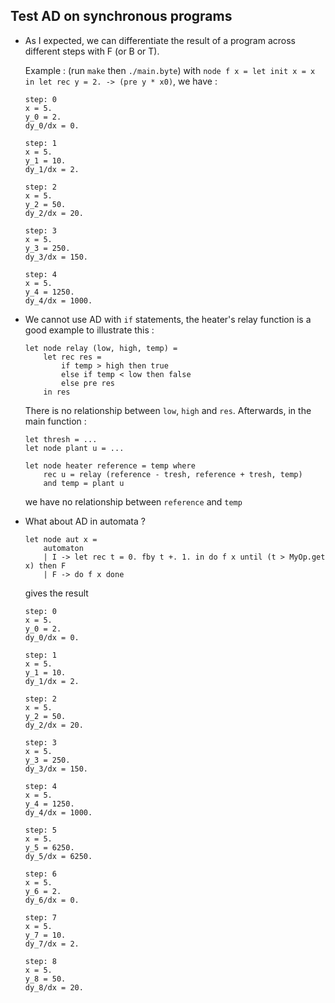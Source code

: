 ## Test AD on synchronous programs

- As I expected, we can differentiate the result of a program across different steps with F (or B or T).

    Example : (run `make` then `./main.byte`)
    with `node f x = let init x = x in let rec y = 2. -> (pre y * x0)`, we have :
    ```
    step: 0
    x = 5.
    y_0 = 2.
    dy_0/dx = 0.

    step: 1
    x = 5.
    y_1 = 10.
    dy_1/dx = 2.

    step: 2
    x = 5.
    y_2 = 50.
    dy_2/dx = 20.

    step: 3
    x = 5.
    y_3 = 250.
    dy_3/dx = 150.

    step: 4
    x = 5.
    y_4 = 1250.
    dy_4/dx = 1000.
    ```


- We cannot use AD with `if` statements, the heater's relay function is a good example to illustrate this :
    ```
    let node relay (low, high, temp) =
        let rec res =
            if temp > high then true
            else if temp < low then false
            else pre res
        in res
    ```
    There is no relationship between `low`, `high` and `res`. Afterwards, in the main function :
    ```
    let thresh = ...
    let node plant u = ...

    let node heater reference = temp where
        rec u = relay (reference - tresh, reference + tresh, temp)
        and temp = plant u
    ```
    we have no relationship between `reference` and `temp`


- What about AD in automata ?
    ```
    let node aut x =
        automaton
        | I -> let rec t = 0. fby t +. 1. in do f x until (t > MyOp.get x) then F
        | F -> do f x done
    ```

    gives the result
    ```
    step: 0
    x = 5.
    y_0 = 2.
    dy_0/dx = 0.

    step: 1
    x = 5.
    y_1 = 10.
    dy_1/dx = 2.

    step: 2
    x = 5.
    y_2 = 50.
    dy_2/dx = 20.

    step: 3
    x = 5.
    y_3 = 250.
    dy_3/dx = 150.

    step: 4
    x = 5.
    y_4 = 1250.
    dy_4/dx = 1000.

    step: 5
    x = 5.
    y_5 = 6250.
    dy_5/dx = 6250.

    step: 6
    x = 5.
    y_6 = 2.
    dy_6/dx = 0.

    step: 7
    x = 5.
    y_7 = 10.
    dy_7/dx = 2.

    step: 8
    x = 5.
    y_8 = 50.
    dy_8/dx = 20.
    ```
